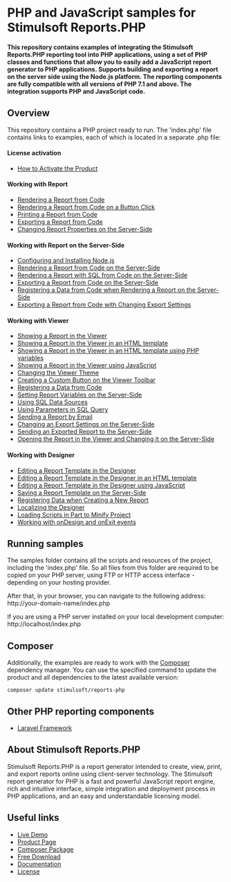 # PHP and JavaScript samples for Stimulsoft Reports.PHP

#### This repository contains examples of integrating the Stimulsoft Reports.PHP reporting tool into PHP applications, using a set of PHP classes and functions that allow you to easily add a JavaScript report generator to PHP applications. Supports building and exporting a report on the server side using the Node.js platform. The reporting components are fully compatible with all versions of PHP 7.1 and above. The integration supports PHP and JavaScript code.

## Overview
This repository contains a PHP project ready to run. The 'index.php' file contains links to examples, each of which is located in a separate .php file:

#### License activation
* [How to Activate the Product](https://github.com/stimulsoft/Samples-Reports.PHP/blob/master/Working%20with%20Report/How%20to%20Activate%20the%20Product.php)

#### Working with Report
* [Rendering a Report from Code](https://github.com/stimulsoft/Samples-Reports.PHP/blob/master/Working%20with%20Report/Rendering%20a%20Report%20from%20Code.php)
* [Rendering a Report from Code on a Button Click](https://github.com/stimulsoft/Samples-Reports.PHP/blob/master/Working%20with%20Report/Rendering%20a%20Report%20from%20Code%20on%20a%20Button%20Click.php)
* [Printing a Report from Code](https://github.com/stimulsoft/Samples-Reports.PHP/blob/master/Working%20with%20Report/Printing%20a%20Report%20from%20Code.php)
* [Exporting a Report from Code](https://github.com/stimulsoft/Samples-Reports.PHP/blob/master/Working%20with%20Report/Exporting%20a%20Report%20from%20Code.php)
* [Changing Report Properties on the Server-Side](https://github.com/stimulsoft/Samples-Reports.PHP/blob/master/Working%20with%20Report/Changing%20Report%20Properties%20on%20the%20Server-Side.php)

#### Working with Report on the Server-Side
* [Configuring and Installing Node.js](https://github.com/stimulsoft/Samples-Reports.PHP/blob/master/Working%20with%20Report%20on%20the%20Server-Side/Configuring%20and%20Installing%20NodeJs.php)
* [Rendering a Report from Code on the Server-Side](https://github.com/stimulsoft/Samples-Reports.PHP/blob/master/Working%20with%20Report%20on%20the%20Server-Side/Rendering%20a%20Report%20from%20Code%20on%20the%20Server-Side.php)
* [Rendering a Report with SQL from Code on the Server-Side](https://github.com/stimulsoft/Samples-Reports.PHP/blob/master/Working%20with%20Report%20on%20the%20Server-Side/Rendering%20a%20Report%20with%20SQL%20from%20Code%20on%20the%20Server-Side.php)
* [Exporting a Report from Code on the Server-Side](https://github.com/stimulsoft/Samples-Reports.PHP/blob/master/Working%20with%20Report%20on%20the%20Server-Side/Exporting%20a%20Report%20from%20Code%20on%20the%20Server-Side.php)
* [Registering a Data from Code when Rendering a Report on the Server-Side](https://github.com/stimulsoft/Samples-Reports.PHP/blob/master/Working%20with%20Report%20on%20the%20Server-Side/Registering%20a%20Data%20from%20Code%20when%20Rendering%20a%20Report%20on%20the%20Server-Side.php)
* [Exporting a Report from Code with Changing Export Settings](https://github.com/stimulsoft/Samples-Reports.PHP/blob/master/Working%20with%20Report%20on%20the%20Server-Side/Exporting%20a%20Report%20from%20Code%20with%20Changing%20Export%20Settings.php)

#### Working with Viewer
* [Showing a Report in the Viewer](https://github.com/stimulsoft/Samples-Reports.PHP/blob/master/Working%20with%20Viewer/Showing%20a%20Report%20in%20the%20Viewer.php)
* [Showing a Report in the Viewer in an HTML template](https://github.com/stimulsoft/Samples-Reports.PHP/blob/master/Working%20with%20Viewer/Showing%20a%20Report%20in%20the%20Viewer%20in%20an%20HTML%20template.php)
* [Showing a Report in the Viewer in an HTML template using PHP variables](https://github.com/stimulsoft/Samples-Reports.PHP/blob/master/Working%20with%20Viewer/Showing%20a%20Report%20in%20the%20Viewer%20in%20an%20HTML%20template%20using%20PHP%20variables.php)
* [Showing a Report in the Viewer using JavaScript](https://github.com/stimulsoft/Samples-Reports.PHP/blob/master/Working%20with%20Viewer/Showing%20a%20Report%20in%20the%20Viewer%20using%20JavaScript.php)
* [Changing the Viewer Theme](https://github.com/stimulsoft/Samples-Reports.PHP/blob/master/Working%20with%20Viewer/Changing%20the%20Viewer%20Theme.php)
* [Creating a Custom Button on the Viewer Toolbar](https://github.com/stimulsoft/Samples-Reports.PHP/blob/master/Working%20with%20Viewer/Creating%20a%20Custom%20Button%20on%20the%20Viewer%20Toolbar.php)
* [Registering a Data from Code](https://github.com/stimulsoft/Samples-Reports.PHP/blob/master/Working%20with%20Viewer/Registering%20a%20Data%20from%20Code.php)
* [Setting Report Variables on the Server-Side](https://github.com/stimulsoft/Samples-Reports.PHP/blob/master/Working%20with%20Viewer/Setting%20Report%20Variables%20on%20the%20Server-Side.php)
* [Using SQL Data Sources](https://github.com/stimulsoft/Samples-Reports.PHP/blob/master/Working%20with%20Viewer/Using%20SQL%20Data%20Sources.php)
* [Using Parameters in SQL Query](https://github.com/stimulsoft/Samples-Reports.PHP/blob/master/Working%20with%20Viewer/Using%20Parameters%20in%20SQL%20Query.php)
* [Sending a Report by Email](https://github.com/stimulsoft/Samples-Reports.PHP/blob/master/Working%20with%20Viewer/Sending%20a%20Report%20by%20Email.php)
* [Changing an Export Settings on the Server-Side](https://github.com/stimulsoft/Samples-Reports.PHP/blob/master/Working%20with%20Viewer/Changing%20an%20Export%20Settings%20on%20the%20Server-Side.php)
* [Sending an Exported Report to the Server-Side](https://github.com/stimulsoft/Samples-Reports.PHP/blob/master/Working%20with%20Viewer/Sending%20an%20Exported%20Report%20to%20the%20Server-Side.php)
* [Opening the Report in the Viewer and Changing it on the Server-Side](https://github.com/stimulsoft/Samples-Reports.PHP/blob/master/Working%20with%20Viewer/Opening%20the%20Report%20in%20the%20Viewer%20and%20Changing%20it%20on%20the%20Server-Side.php)

#### Working with Designer
* [Editing a Report Template in the Designer](https://github.com/stimulsoft/Samples-Reports.PHP/blob/master/Working%20with%20Designer/Editing%20a%20Report%20Template%20in%20the%20Designer.php)
* [Editing a Report Template in the Designer in an HTML template](https://github.com/stimulsoft/Samples-Reports.PHP/blob/master/Working%20with%20Designer/Editing%20a%20Report%20Template%20in%20the%20Designer%20in%20an%20HTML%20template.php)
* [Editing a Report Template in the Designer using JavaScript](https://github.com/stimulsoft/Samples-Reports.PHP/blob/master/Working%20with%20Designer/Editing%20a%20Report%20Template%20in%20the%20Designer%20using%20JavaScript.php)
* [Saving a Report Template on the Server-Side](https://github.com/stimulsoft/Samples-Reports.PHP/blob/master/Working%20with%20Designer/Saving%20a%20Report%20Template%20on%20the%20Server-Side.php)
* [Registering Data when Creating a New Report](https://github.com/stimulsoft/Samples-Reports.PHP/blob/master/Working%20with%20Designer/Registering%20Data%20when%20Creating%20a%20New%20Report.php)
* [Localizing the Designer](https://github.com/stimulsoft/Samples-Reports.PHP/blob/master/Working%20with%20Designer/Localizing%20the%20Designer.php)
* [Loading Scripts in Part to Minify Project](https://github.com/stimulsoft/Samples-Reports.PHP/blob/master/Working%20with%20Designer/Loading%20Scripts%20in%20Part%20to%20Minify%20Project.php)
* [Working with onDesign and onExit events](https://github.com/stimulsoft/Samples-Reports.PHP/blob/master/Working%20with%20Designer/Working%20with%20onDesign%20and%20onExit%20events.php)

## Running samples
The samples folder contains all the scripts and resources of the project, including the 'index.php' file. So all files from this folder are required to be copied on your PHP server, using FTP or HTTP access interface - depending on your hosting provider.

After that, in your browser, you can navigate to the following address:  
http://your-domain-name/index.php

If you are using a PHP server installed on your local development computer:  
http://localhost/index.php

## Composer
Additionally, the examples are ready to work with the [Composer](https://getcomposer.org/) dependency manager. You can use the specified command to update the product and all dependencies to the latest available version:

```
composer update stimulsoft/reports-php
```

## Other PHP reporting components
* [Laravel Framework](https://github.com/stimulsoft/Samples-Reports.PHP-for-Laravel)

## About Stimulsoft Reports.PHP
Stimulsoft Reports.PHP is a report generator intended to create, view, print, and export reports online using client-server technology. The Stimulsoft report generator for PHP is a fast and powerful JavaScript report engine, rich and intuitive interface, simple integration and deployment process in PHP applications, and an easy and understandable licensing model.

## Useful links
* [Live Demo](http://demo.stimulsoft.com/#Js)
* [Product Page](https://www.stimulsoft.com/en/products/reports-php)
* [Composer Package](https://packagist.org/packages/stimulsoft/reports-php)
* [Free Download](https://www.stimulsoft.com/en/downloads)
* [Documentation](https://www.stimulsoft.com/en/documentation/online/programming-manual/reports_and_dashboards_for_php.htm)
* [License](LICENSE.md)
